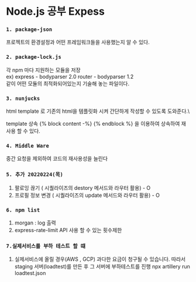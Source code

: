 # Node.js 공부 Expess

### `1. package-json`

프로젝트의 환경설정과 어떤 프레임워크들을 사용했는지 알 수 있다.

### `2. package-lock.js`

각 npm 마다 지원하는 모듈을 저장\
 ex) express - bodyparser 2.0
router - bodyparser 1.2\
 같이 어떤 모듈의 최적화되어있는지 기술해 놓는 파일이다.

### `3. nunjucks`

html template 로 기존의 html을 템플릿화 시켜 간단하게 작성할 수 있도록 도와준다.\

template 상속
{% block content -%} {% endblock %} 을 이용하여 상속하여 재사용 할 수 있다.

### `4. Middle Ware`

중간 요청을 제외하여 코드의 재사용성을 늘린다

### `5. 추가 20220224(목)`

1. 팔로잉 끊기 ( 시퀄라이즈의 destory 메서드와 라우터 활용) - O
2. 프로필 정보 변경 ( 시퀄라이즈의 update 메서드와 라우터 활용) - O

### `6. npm list`

1. morgan : log 출력
2. express-rate-limit API 사용 할 수 있는 횟수제한

### `7.실제서비스를 부하 테스트 할 떄 `

1. 실제서비스에 올릴 경우(AWS , GCP) 과다한 요금이 청구될 수 있습니다.
   따라서 staging 서버(loadtest)를 만든 후 그 서버에 부하테스트를 진행
   npx artillery run loadtest.json
